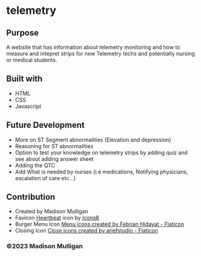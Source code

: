 # telemetry

## Purpose
A website that has information about telemetry monitoring and how to measure and intepret strips for new Telemetry techs and potentially nursing or medical students.

## Built with
* HTML
* CSS
* Javascript

## Future Development
* More on ST Segment abnormalities (Elevation and depression)
* Reasoning for ST abnormalities
* Option to test your knowledge on telemetry strips by adding quiz and see about adding answer sheet
* Adding the QTC 
* Add What is needed by nurses (i.e medications, Notifying physicians, escalation of care etc...)

## Contribution
* Created by Madison Mulligan
* Favicon <a target="_blank" href="https://icons8.com/icon/35588/heart-with-pulse">Heartbeat</a> icon by <a target="_blank" href="https://icons8.com">Icons8</a>
* Burger Menu Icon <a target="_blank" href="https://www.flaticon.com/free-icons/menu" title="menu icons">Menu icons created by Febrian Hidayat - Flaticon</a>
* Closing Icon <a target="_blank" href="https://www.flaticon.com/free-icons/close" title="close icons">Close icons created by ariefstudio - Flaticon</a>

### ©️2023 Madison Mulligan